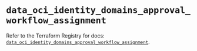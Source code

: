# `data_oci_identity_domains_approval_workflow_assignment`

Refer to the Terraform Registry for docs: [`data_oci_identity_domains_approval_workflow_assignment`](https://registry.terraform.io/providers/oracle/oci/6.18.0/docs/data-sources/identity_domains_approval_workflow_assignment).
